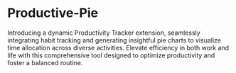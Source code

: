 # Productive-Pie
Introducing a dynamic Productivity Tracker extension, seamlessly integrating habit tracking and generating insightful pie charts to visualize time allocation across diverse activities. Elevate efficiency in both work and life with this comprehensive tool designed to optimize productivity and foster a balanced routine.
